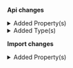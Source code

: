**Api changes**

<details>
<summary>Added Property(s)</summary>

- added property `discountOnTotalPrice` to type `Cart`
- added property `discountOnTotalPrice` to type `StagedOrder`
- added property `custom` to type `StagedOrderAddParcelToDeliveryAction`
- added property `discountOnTotalPrice` to type `Order`
- added property `custom` to type `OrderAddParcelToDeliveryAction`
</details>


<details>
<summary>Added Type(s)</summary>

- added type `CartDiscountTotalPriceTarget`
- added type `DiscountOnTotalPrice`
- added type `DiscountedTotalPricePortion`
</details>

**Import changes**

<details>
<summary>Added Property(s)</summary>

- added property `product` to type `ProductVariantPatch`
</details>


